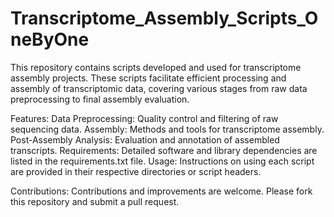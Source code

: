 # Transcriptome_Assembly_Scripts_OneByOne
This repository contains scripts developed and used for transcriptome assembly projects. These scripts facilitate efficient processing and assembly of transcriptomic data, covering various stages from raw data preprocessing to final assembly evaluation.

Features:
Data Preprocessing: Quality control and filtering of raw sequencing data.
Assembly: Methods and tools for transcriptome assembly.
Post-Assembly Analysis: Evaluation and annotation of assembled transcripts.
Requirements:
Detailed software and library dependencies are listed in the requirements.txt file.
Usage:
Instructions on using each script are provided in their respective directories or script headers.

Contributions:
Contributions and improvements are welcome. Please fork this repository and submit a pull request.

